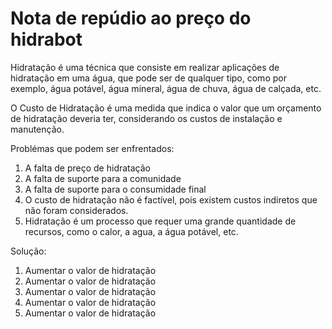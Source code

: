 # Nota de repúdio ao preço do hidrabot 

Hidratação é uma técnica que consiste em realizar aplicações de hidratação em uma água, que pode ser de qualquer tipo, como por exemplo, água potável, água mineral, água de chuva, água de calçada, etc.

O Custo de Hidratação é uma medida que indica o valor que um orçamento de hidratação deveria ter, considerando os custos de instalação e manutenção.

Problémas que podem ser enfrentados:

  1. A falta de preço de hidratação
  2. A falta de suporte para a comunidade
  3. A falta de suporte para o consumidade final
  4. O custo de hidratação não é factível, pois existem custos indiretos que não foram considerados.
  5.  Hidratação é um processo que requer uma grande quantidade de recursos, como o calor, a agua, a água potável, etc.

Solução:

  1. Aumentar o valor de hidratação
  2. Aumentar o valor de hidratação
  3. Aumentar o valor de hidratação
  4. Aumentar o valor de hidratação
  5. Aumentar o valor de hidratação
